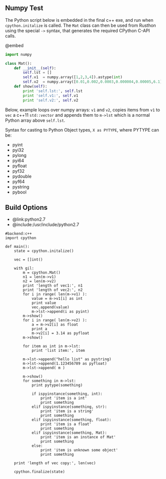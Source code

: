 Numpy Test
-------------

The Python script below is embedded in the final c++ exe, and run when `cpython.initalize` is called.
The `Mat` class can then be used from Rusthon using the special `->` syntax, that generates the required CPython C-API calls.

@embed
```python
import numpy

class Mat():
	def __init__(self):
		self.lst = []
		self.v1  = numpy.array([1,2,3,4]).astype(int)
		self.v2  = numpy.array([0.01,0.002,0.0003,0.000004,0.00005,6.1]).astype(float)
	def show(self):
		print 'self.lst:', self.lst
		print 'self.v1:', self.v1
		print 'self.v2:', self.v2

```

Below, example loops over numpy arrays: `v1` and `v2`, copies items from `v1` to `vec` a c++11 `std::vector` and appends them to
`m->lst` which is a normal Python array above `self.lst`.

Syntax for casting to Python Object types, `X as PYTYPE`, where PYTYPE can be:
* pyint
* pyi32
* pylong
* pyi64
* pyfloat
* pyf32
* pydouble
* pyf64
* pystring
* pybool


Build Options
-------------
* @link:python2.7
* @include:/usr/include/python2.7
```rusthon
#backend:c++
import cpython

def main():
	state = cpython.initalize()

	vec = []int()

	with gil:
		m = cpython.Mat()
		n1 = len(m->v1)
		n2 = len(m->v2)
		print 'length of vec1:', n1
		print 'length of vec2:', n2
		for i in range( len(m->v1) ):
			value = m->v1[i] as int
			print value
			vec.append(value)
			m->lst->append(i as pyint)
		m->show()
		for i in range( len(m->v2) ):
			a = m->v2[i] as float
			print a
			m->v2[i] = 3.14 as pyfloat
		m->show()

		for item as int in m->lst:
			print 'list item:', item

		m->lst->append("hello list" as pystring)
		m->lst->append(1.123456789 as pyfloat)
		m->lst->append( m )

		m->show()
		for something in m->lst:
			print pytype(something)

			if ispyinstance(something, int):
				print 'item is a int'
				print something
			elif ispyinstance(something, str):
				print 'item is a string'
				print something
			elif ispyinstance(something, float):
				print 'item is a float'
				print something
			elif ispyinstance(something, Mat):
				print 'item is an instance of Mat'
				print something				
			else:
				print 'item is unknown some object'
				print something

	print 'length of vec copy:', len(vec)

	cpython.finalize(state)

```